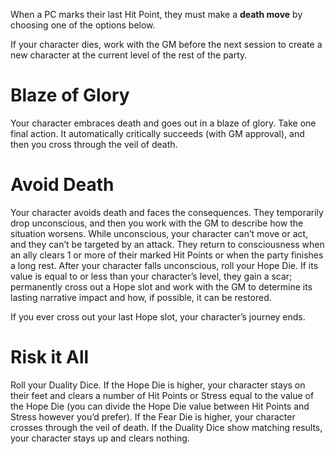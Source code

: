 When a PC marks their last Hit Point, they must make a **death move** by choosing one of the options below.

If your character dies, work with the GM before the next session to create a new character at the current level of the rest of the party.

# Blaze of Glory

Your character embraces death and goes out in a blaze of glory. Take one final action. It automatically critically succeeds (with GM approval), and then you cross through the veil of death.

# Avoid Death

Your character avoids death and faces the consequences. They temporarily drop unconscious, and then you work with the GM to describe how the situation worsens. While unconscious, your character can’t move or act, and they can’t be targeted by an attack. They return to consciousness when an ally clears 1 or more of their marked Hit Points or when the party finishes a long rest. After your character falls unconscious, roll your Hope Die. If its value is equal to or less than your character’s level, they gain a scar; permanently cross out a Hope slot and work with the GM to determine its lasting narrative impact and how, if possible, it can be restored. 

If you ever cross out your last Hope slot, your character’s journey ends.

# Risk it All

Roll your Duality Dice. If the Hope Die is higher, your character stays on their feet and clears a number of Hit Points or Stress equal to the value of the Hope Die (you can divide the Hope Die value between Hit Points and Stress however you’d prefer). If the Fear Die is higher, your character crosses through the veil of death. If the Duality Dice show matching results, your character stays up and clears nothing.
